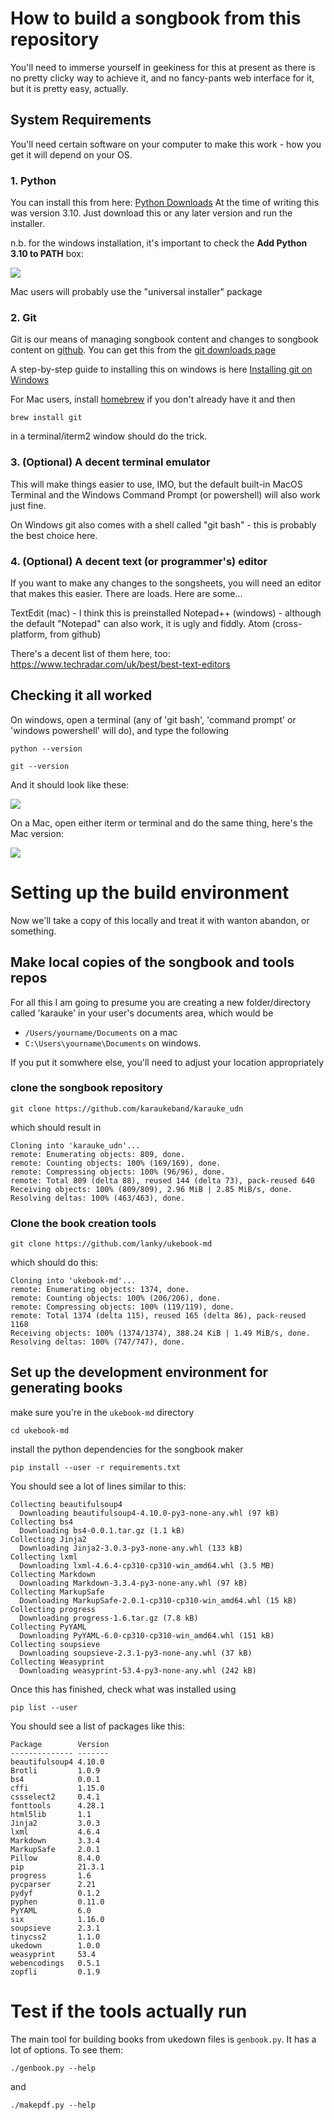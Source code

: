  <!-- markdownlint-disable MD013-->
 <!-- vim: set tw=100 : -->
# How to build a songbook from this repository

You'll need to immerse yourself in geekiness for this at present as there is no pretty clicky way to
achieve it, and no fancy-pants web interface for it, but it is pretty easy, actually.

## System Requirements

You'll need certain software on your computer to make this work - how you get it will depend on
your OS.

### 1. Python

You can install this from here: [Python Downloads](https://www.python.org/downloads/)
At the time of writing this was version 3.10. Just download this or any later version and run the
installer.

n.b. for the windows installation, it's important to check the **Add Python 3.10 to PATH** box:

<img src="images/python-windows-add-to-path.png" max-width="25%">

Mac users will probably use the "universal installer" package

### 2. Git

Git is our means of managing songbook content and changes to songbook content on
[github](https://github.com). You can get this from the [git downloads
page](https://git-scm.com/downloads)

A step-by-step guide to installing this on windows is here [Installing git on Windows](docs/git-on-windows.md)

For Mac users, install [homebrew](https://brew.sh/) if you don't already have it and then
    
    brew install git

in a terminal/iterm2 window should do the trick.

### 3. (Optional) A decent terminal emulator

This will make things easier to use, IMO, but the default built-in MacOS Terminal and the Windows
Command Prompt (or powershell) will also work just fine.

On Windows git also comes with a shell called "git bash" - this is probably the best choice here.


### 4. (Optional) A decent text (or programmer's) editor

If you want to make any changes to the songsheets, you will need an editor that makes this easier.
There are loads. Here are some...

TextEdit (mac)  - I think this is preinstalled
Notepad++ (windows) - although the default "Notepad" can also work, it is ugly and fiddly.
Atom (cross-platform, from github)

There's a decent list of them here, too: https://www.techradar.com/uk/best/best-text-editors

## Checking it all worked

On windows, open a terminal (any of 'git bash', 'command prompt' or 'windows powershell' will do),
and type the following

```
python --version

git --version
```

And it should look like these:

<img src="images/is-it-all-working-windows.png" max-width="50%">

On a Mac, open either iterm or terminal and do the same thing, here's the Mac version:

<img src="images/is-it-all-working-mac.png" max-width="50%">


# Setting up the build environment

Now we'll take a copy of this locally and treat it with wanton abandon, or something.


## Make local copies of the songbook and tools repos

For all this I am going to presume you are creating a new folder/directory called 'karauke' in your
user's documents area, which would be
- `/Users/yourname/Documents` on a mac
- `C:\Users\yourname\Documents` on windows.

If you put it somwhere else, you'll need to adjust your location appropriately

### clone the songbook repository

    git clone https://github.com/karaukeband/karauke_udn

which should result in

    Cloning into 'karauke_udn'...
    remote: Enumerating objects: 809, done.
    remote: Counting objects: 100% (169/169), done.
    remote: Compressing objects: 100% (96/96), done.
    remote: Total 809 (delta 88), reused 144 (delta 73), pack-reused 640
    Receiving objects: 100% (809/809), 2.96 MiB | 2.85 MiB/s, done.
    Resolving deltas: 100% (463/463), done.

### Clone the book creation tools

    git clone https://github.com/lanky/ukebook-md

which should do this:

    Cloning into 'ukebook-md'...
    remote: Enumerating objects: 1374, done.
    remote: Counting objects: 100% (206/206), done.
    remote: Compressing objects: 100% (119/119), done.
    remote: Total 1374 (delta 115), reused 165 (delta 86), pack-reused 1168
    Receiving objects: 100% (1374/1374), 388.24 KiB | 1.49 MiB/s, done.
    Resolving deltas: 100% (747/747), done.

## Set up the development environment for generating books

make sure you're in the `ukebook-md` directory

    cd ukebook-md

install the python dependencies for the songbook maker

    pip install --user -r requirements.txt

You should see a lot of lines similar to this:

    Collecting beautifulsoup4
      Downloading beautifulsoup4-4.10.0-py3-none-any.whl (97 kB)
    Collecting bs4
      Downloading bs4-0.0.1.tar.gz (1.1 kB)
    Collecting Jinja2
      Downloading Jinja2-3.0.3-py3-none-any.whl (133 kB)
    Collecting lxml
      Downloading lxml-4.6.4-cp310-cp310-win_amd64.whl (3.5 MB)
    Collecting Markdown
      Downloading Markdown-3.3.4-py3-none-any.whl (97 kB)
    Collecting MarkupSafe
      Downloading MarkupSafe-2.0.1-cp310-cp310-win_amd64.whl (15 kB)
    Collecting progress
      Downloading progress-1.6.tar.gz (7.8 kB)
    Collecting PyYAML
      Downloading PyYAML-6.0-cp310-cp310-win_amd64.whl (151 kB)
    Collecting soupsieve
      Downloading soupsieve-2.3.1-py3-none-any.whl (37 kB)
    Collecting Weasyprint
      Downloading weasyprint-53.4-py3-none-any.whl (242 kB)

Once this has finished, check what was installed using

    pip list --user

You should see a list of packages like this:

    Package        Version
    -------------- -------
    beautifulsoup4 4.10.0
    Brotli         1.0.9
    bs4            0.0.1
    cffi           1.15.0
    cssselect2     0.4.1
    fonttools      4.28.1
    html5lib       1.1
    Jinja2         3.0.3
    lxml           4.6.4
    Markdown       3.3.4
    MarkupSafe     2.0.1
    Pillow         8.4.0
    pip            21.3.1
    progress       1.6
    pycparser      2.21
    pydyf          0.1.2
    pyphen         0.11.0
    PyYAML         6.0
    six            1.16.0
    soupsieve      2.3.1
    tinycss2       1.1.0
    ukedown        1.0.0
    weasyprint     53.4
    webencodings   0.5.1
    zopfli         0.1.9

# Test if the tools actually run

The main tool for building books from ukedown files is `genbook.py`. It has a lot of options. To see them:

    ./genbook.py --help

and

    ./makepdf.py --help


